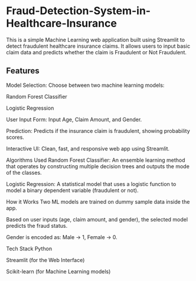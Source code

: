 # Fraud-Detection-System-in-Healthcare-Insurance

This is a simple Machine Learning web application built using Streamlit to detect fraudulent healthcare insurance claims.
It allows users to input basic claim data and predicts whether the claim is Fraudulent or Not Fraudulent.

<h2>Features</h2>
Model Selection: Choose between two machine learning models:

Random Forest Classifier

Logistic Regression

User Input Form: Input Age, Claim Amount, and Gender.

Prediction: Predicts if the insurance claim is fraudulent, showing probability scores.

Interactive UI: Clean, fast, and responsive web app using Streamlit.

Algorithms Used
Random Forest Classifier: An ensemble learning method that operates by constructing multiple decision trees and outputs the mode of the classes.

Logistic Regression: A statistical model that uses a logistic function to model a binary dependent variable (fraudulent or not).

How it Works
Two ML models are trained on dummy sample data inside the app.

Based on user inputs (age, claim amount, and gender), the selected model predicts the fraud status.

Gender is encoded as: Male → 1, Female → 0.

Tech Stack
Python

Streamlit (for the Web Interface)

Scikit-learn (for Machine Learning models)
